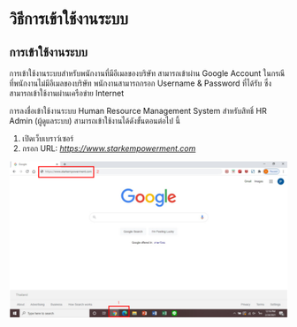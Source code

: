 # วิธีการเข้าใช้งานระบบ

## การเข้าใช้งานระบบ

การเข้าใช้งานระบบสำหรับพนักงานที่มีอีเมลของบริษัท สามารถเข้าผ่าน Google Account ในกรณีที่พนักงานไม่มีอีเมลของบริษัท พนักงานสามารถกรอก Username & Password ที่ได้รับ ซึ่งสามารถเข้าใช้งานผ่านเครือข่าย Internet

การลงชื่อเข้าใช้งานระบบ Human Resource Management System สำหรับสิทธิ์ HR Admin (ผู้ดูแลระบบ) สามารถเข้าใช้งานได้ดังขั้นตอนต่อไป นี้

1. เปิดเว็บเบราว์เซอร์
2. กรอก URL: _https://www.starkempowerment.com_

![](<../.gitbook/assets/image (14).png>)
